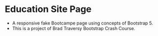 # Education Site Page
- A responsive fake Bootcampe page using concepts of Bootstrap 5.
- This is a project of Brad Traversy Bootstrap Crash Course. 
